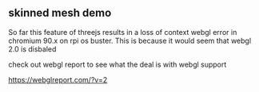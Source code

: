 ## skinned mesh demo

So far this feature of threejs results in a loss of context webgl error in chromium 90.x on rpi os buster. This is because it would seem that webgl 2.0 is disbaled 

check out webgl report to see what the deal is with webgl support

https://webglreport.com/?v=2